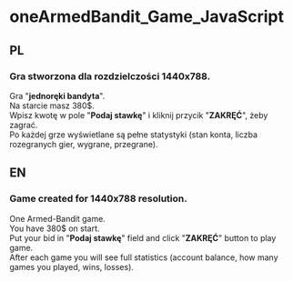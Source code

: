 # oneArmedBandit_Game_JavaScript

## PL 
### Gra stworzona dla rozdzielczości 1440x788.  
Gra "**jednoręki bandyta**".  
Na starcie masz 380$.  
Wpisz kwotę w pole "**Podaj stawkę**" i kliknij przycik "**ZAKRĘĆ**", żeby zagrać.  
Po każdej grze wyświetlane są pełne statystyki (stan konta, liczba rozegranych gier, wygrane, przegrane).  


## EN
### Game created for 1440x788 resolution.  
One Armed-Bandit game.  
You have 380$ on start.  
Put your bid in "**Podaj stawkę**" field and click "**ZAKRĘĆ**" button to play game.  
After each game you will see full statistics (account balance, how many games you played, wins, losses).  
